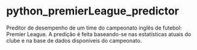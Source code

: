 # python_premierLeague_predictor
Preditor de desempenho de um time do campeonato inglês de futebol: Premier League. A predição é feita baseando-se nas estatísticas atuais do clube e na base de dados disponíveis do campeonato. 
